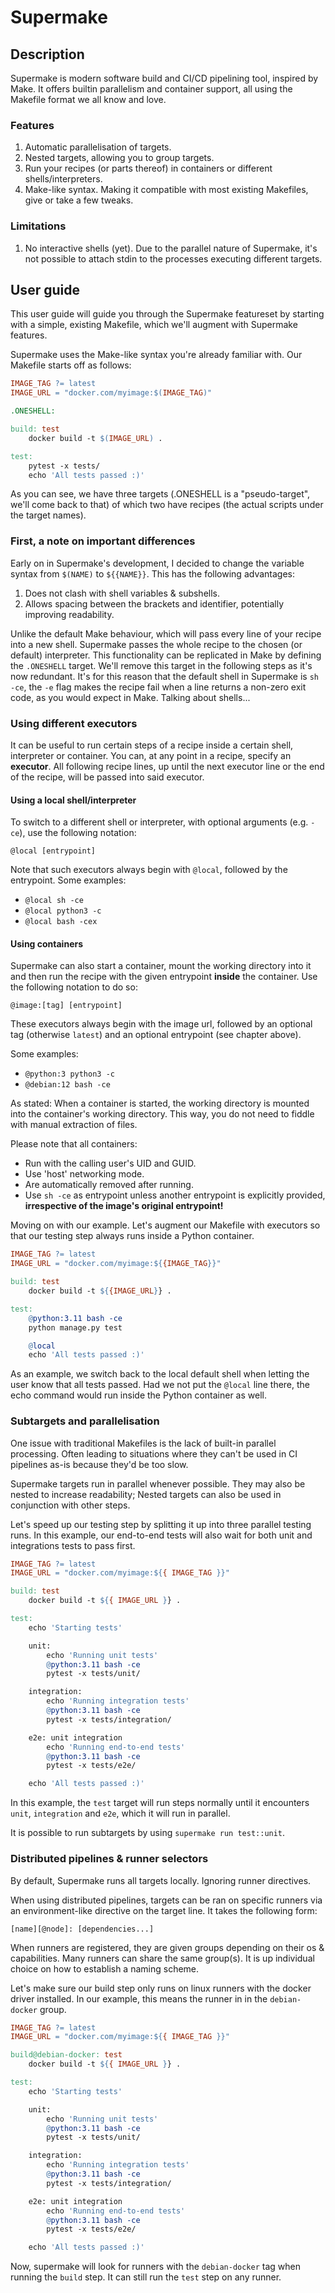 # Supermake
## Description
Supermake is modern software build and CI/CD pipelining tool, inspired by Make. It offers builtin parallelism and container support, all using the Makefile format we all know and love.

### Features
1. Automatic parallelisation of targets.
2. Nested targets, allowing you to group targets.
3. Run your recipes (or parts thereof) in containers or different shells/interpreters.
5. Make-like syntax. Making it compatible with most existing Makefiles, give or take a few tweaks.


### Limitations
1. No interactive shells (yet). Due to the parallel nature of Supermake, it's not possible to attach stdin to the processes executing different targets.

## User guide
This user guide will guide you through the Supermake featureset by starting with a simple, existing Makefile, which we'll augment with Supermake features.

Supermake uses the Make-like syntax you're already familiar with. Our Makefile starts off as follows:

```Makefile
IMAGE_TAG ?= latest
IMAGE_URL = "docker.com/myimage:$(IMAGE_TAG)"

.ONESHELL:

build: test
	docker build -t $(IMAGE_URL) .

test:
	pytest -x tests/
	echo 'All tests passed :)'
```

As you can see, we have three targets (.ONESHELL is a "pseudo-target", we'll come back to that) of which two have recipes (the actual scripts under the target names).

### First, a note on important differences
Early on in Supermake's development, I decided to change the variable syntax from `$(NAME)` to `${{NAME}}`. This has the following advantages:
1. Does not clash with shell variables & subshells.
2. Allows spacing between the brackets and identifier, potentially improving readability.

Unlike the default Make behaviour, which will pass every line of your recipe into a new shell. Supermake passes the whole recipe to the chosen (or default) interpreter. This functionality can be replicated in Make by defining the `.ONESHELL` target. We'll remove this target in the following steps as it's now redundant.
It's for this reason that the default shell in Supermake is `sh -ce`, the `-e` flag makes the recipe fail when a line returns a non-zero exit code, as you would expect in Make. Talking about shells...

### Using different executors
It can be useful to run certain steps of a recipe inside a certain shell, interpreter or container. You can, at any point in a recipe, specify an **executor**. All following recipe lines, up until the next executor line or the end of the recipe, will be passed into said executor.

#### Using a local shell/interpreter
To switch to a different shell or interpreter, with optional arguments (e.g. `-ce`), use the following notation:

```
@local [entrypoint]
```

Note that such executors always begin with `@local`, followed by the entrypoint. Some examples:
- `@local sh -ce`
- `@local python3 -c`
- `@local bash -cex`


#### Using containers

Supermake can also start a container, mount the working directory into it and then run the recipe with the given entrypoint **inside** the container. Use the following notation to do so:

```
@image:[tag] [entrypoint]
```

These executors always begin with the image url, followed by an optional tag (otherwise `latest`) and an optional entrypoint (see chapter above).

Some examples:
- `@python:3 python3 -c`
- `@debian:12 bash -ce`

As stated: When a container is started, the working directory is mounted into the container's working directory. This way, you do not need to fiddle with manual extraction of files.

Please note that all containers:
- Run with the calling user's UID and GUID.
- Use 'host' networking mode.
- Are automatically removed after running.
- Use `sh -ce` as entrypoint unless another entrypoint is explicitly provided, **irrespective of the image's original entrypoint!**

Moving on with our example. Let's augment our Makefile with executors so that our testing step always runs inside a Python container.
```Makefile
IMAGE_TAG ?= latest
IMAGE_URL = "docker.com/myimage:${{IMAGE_TAG}}"

build: test
	docker build -t ${{IMAGE_URL}} .

test:
	@python:3.11 bash -ce
	python manage.py test

	@local
	echo 'All tests passed :)'
```

As an example, we switch back to the local default shell when letting the user know that all tests passed. Had we not put the `@local` line there, the echo command would run inside the Python container as well.

### Subtargets and parallelisation
One issue with traditional Makefiles is the lack of built-in parallel processing. Often leading to situations where they can't be used in CI pipelines as-is because they'd be too slow.

Supermake targets run in parallel whenever possible. They may also be nested to increase readability; Nested targets can also be used in conjunction with other steps.

Let's speed up our testing step by splitting it up into three parallel testing runs. In this example, our end-to-end tests will also wait for both unit and integrations tests to pass first.
```Makefile
IMAGE_TAG ?= latest
IMAGE_URL = "docker.com/myimage:${{ IMAGE_TAG }}"

build: test
	docker build -t ${{ IMAGE_URL }} .

test:
	echo 'Starting tests'

	unit:
		echo 'Running unit tests'
		@python:3.11 bash -ce
		pytest -x tests/unit/

	integration:
		echo 'Running integration tests'
		@python:3.11 bash -ce
		pytest -x tests/integration/

	e2e: unit integration
		echo 'Running end-to-end tests'
		@python:3.11 bash -ce
		pytest -x tests/e2e/

	echo 'All tests passed :)'
```

In this example, the `test` target will run steps normally until it encounters `unit`, `integration` and `e2e`, which it will run in parallel.

It is possible to run subtargets by using `supermake run test::unit`.

### Distributed pipelines & runner selectors
By default, Supermake runs all targets locally. Ignoring runner directives.

When using distributed pipelines, targets can be ran on specific runners via an environment-like directive on the target line. It takes the following form:

```
[name][@node]: [dependencies...]
```

When runners are registered, they are given groups depending on their os & capabilities. Many runners can share the same group(s). It is up individual choice on how to establish a naming scheme.

Let's make sure our build step only runs on linux runners with the docker driver installed. In our example, this means the runner in in the `debian-docker` group.

```Makefile
IMAGE_TAG ?= latest
IMAGE_URL = "docker.com/myimage:${{ IMAGE_TAG }}"

build@debian-docker: test
	docker build -t ${{ IMAGE_URL }} .

test:
	echo 'Starting tests'

	unit:
		echo 'Running unit tests'
		@python:3.11 bash -ce
		pytest -x tests/unit/

	integration:
		echo 'Running integration tests'
		@python:3.11 bash -ce
		pytest -x tests/integration/

	e2e: unit integration
		echo 'Running end-to-end tests'
		@python:3.11 bash -ce
		pytest -x tests/e2e/

	echo 'All tests passed :)'
```

Now, supermake will look for runners with the `debian-docker` tag when running the `build` step. It can still run the `test` step on any runner.
